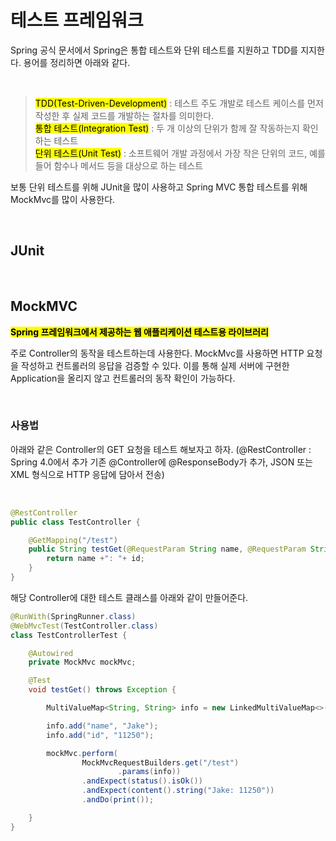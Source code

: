 # 테스트 프레임워크

Spring 공식 문서에서 Spring은 통합 테스트와 단위 테스트를 지원하고 TDD를 지지한다. 용어를 정리하면 아래와 같다. 

</br>

> <mark>TDD(Test-Driven-Development)</mark> : 테스트 주도 개발로 테스트 케이스를 먼저 작성한 후 실제 코드를 개발하는 절차를 의미한다. </br>
> <mark>통합 테스트(Integration Test)</mark> : 두 개 이상의 단위가 함께 잘 작동하는지 확인하는 테스트 </br>
> <mark>단위 테스트(Unit Test)</mark> : 소프트웨어 개발 과정에서 가장 작은 단위의 코드, 예를 들어 함수나 메서드 등을 대상으로 하는 테스트


보통 단위 테스트를 위해 JUnit을 많이 사용하고 Spring MVC 통합 테스트를 위해 MockMvc를 많이 사용한다.

</br>

## JUnit


</br>

## MockMVC

<mark>**Spring 프레임워크에서 제공하는 웹 애플리케이션 테스트용 라이브러리**</mark>

주로 Controller의 동작을 테스트하는데 사용한다. MockMvc를 사용하면 HTTP 요청을 작성하고 컨트롤러의 응답을 검증할 수 있다. 이를 통해 실제 서버에 구현한 Application을 올리지 않고 컨트롤러의 동작 확인이 가능하다.

</br>


### 사용법

아래와 같은 Controller의 GET 요청을 테스트 해보자고 하자. (@RestController : Spring 4.0에서 추가 기존 @Controller에 @ResponseBody가 추가, JSON 또는 XML 형식으로 HTTP 응답에 담아서 전송)

</br>

```java
@RestController
public class TestController {

    @GetMapping("/test")
    public String testGet(@RequestParam String name, @RequestParam String id){
        return name +": "+ id;
    }
}

```

해당 Controller에 대한 테스트 클래스를 아래와 같이 만들어준다.

```java
@RunWith(SpringRunner.class)
@WebMvcTest(TestController.class)
class TestControllerTest {

    @Autowired
    private MockMvc mockMvc;

    @Test
    void testGet() throws Exception {

        MultiValueMap<String, String> info = new LinkedMultiValueMap<>();

        info.add("name", "Jake");
        info.add("id", "11250");

        mockMvc.perform(
                MockMvcRequestBuilders.get("/test")
                        .params(info))
                .andExpect(status().isOk())
                .andExpect(content().string("Jake: 11250"))
                .andDo(print());

    }
}

```
